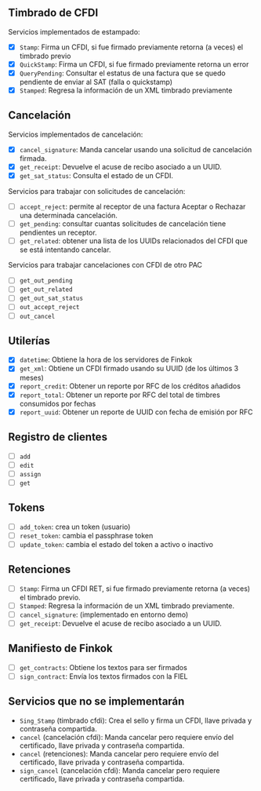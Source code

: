 
## Timbrado de CFDI

Servicios implementados de estampado:

- [X] `Stamp`: Firma un CFDI, si fue firmado previamente retorna (a veces) el timbrado previo
- [X] `QuickStamp`: Firma un CFDI, si fue firmado previamente retorna un error
- [X] `QueryPending`: Consultar el estatus de una factura que se quedo pendiente de enviar al SAT (falla o quickstamp)
- [X] `Stamped`: Regresa la información de un XML timbrado previamente

## Cancelación

Servicios implementados de cancelación:

- [X] `cancel_signature`: Manda cancelar usando una solicitud de cancelación firmada.
- [X] `get_receipt`: Devuelve el acuse de recibo asociado a un UUID.
- [X] `get_sat_status`: Consulta el estado de un CFDI.

Servicios para trabajar con solicitudes de cancelación:

- [ ] `accept_reject`: permite al receptor de una factura Aceptar o Rechazar una determinada cancelación.
- [ ] `get_pending`: consultar cuantas solicitudes de cancelación tiene pendientes un receptor.
- [ ] `get_related`: obtener una lista de los UUIDs relacionados del CFDI que se está intentando cancelar.

Servicios para trabajar cancelaciones con CFDI de otro PAC

- [ ] `get_out_pending`
- [ ] `get_out_related`
- [ ] `get_out_sat_status`
- [ ] `out_accept_reject`
- [ ] `out_cancel`

## Utilerías

- [X] `datetime`: Obtiene la hora de los servidores de Finkok
- [X] `get_xml`: Obtiene un CFDI firmado usando su UUID (de los últimos 3 meses)
- [X] `report_credit`: Obtener un reporte por RFC de los créditos añadidos
- [X] `report_total`: Obtener un reporte por RFC del total de timbres consumidos por fechas
- [X] `report_uuid`: Obtener un reporte de UUID con fecha de emisión por RFC

## Registro de clientes

- [ ] `add`
- [ ] `edit`
- [ ] `assign`
- [ ] `get`

## Tokens

- [ ] `add_token`: crea un token (usuario)
- [ ] `reset_token`: cambia el passphrase token
- [ ] `update_token`: cambia el estado del token a activo o inactivo

## Retenciones

- [ ] `Stamp`: Firma un CFDI RET, si fue firmado previamente retorna (a veces) el timbrado previo.
- [ ] `Stamped`:  Regresa la información de un XML timbrado previamente.
- [ ] `cancel_signature`: (implementado en entorno demo)
- [ ] `get_receipt`: Devuelve el acuse de recibo asociado a un UUID.

## Manifiesto de Finkok

- [ ] `get_contracts`: Obtiene los textos para ser firmados
- [ ] `sign_contract`: Envía los textos firmados con la FIEL

## Servicios que no se implementarán

- `Sing_Stamp` (timbrado cfdi): Crea el sello y firma un CFDI, llave privada y contraseña compartida.
- `cancel` (cancelación cfdi): Manda cancelar pero requiere envío del certificado, llave privada y contraseña compartida.
- `cancel` (retenciones): Manda cancelar pero requiere envío del certificado, llave privada y contraseña compartida.
- `sign_cancel` (cancelación cfdi): Manda cancelar pero requiere certificado, llave privada y contraseña compartida.
